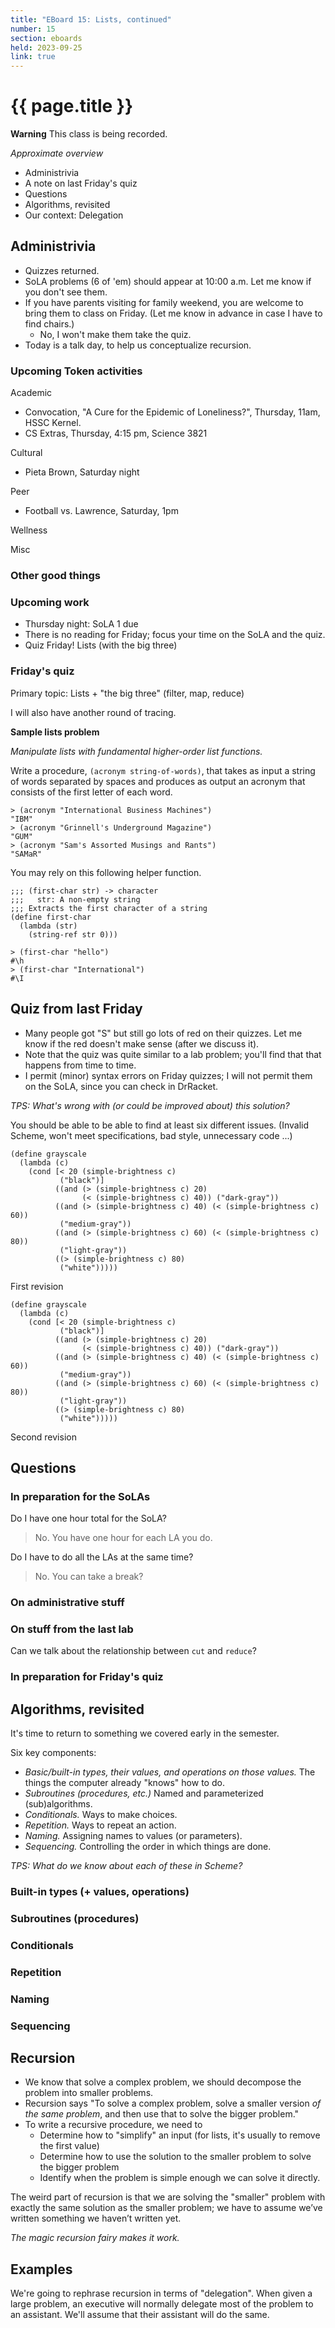 ```yaml
---
title: "EBoard 15: Lists, continued"
number: 15
section: eboards
held: 2023-09-25
link: true
---
```

# {{ page.title }}

**Warning** This class is being recorded.

_Approximate overview_

* Administrivia
* A note on last Friday's quiz
* Questions
* Algorithms, revisited
* Our context: Delegation

Administrivia
-------------

* Quizzes returned.
* SoLA problems (6 of 'em) should appear at 10:00 a.m.  Let me know if
  you don't see them.
* If you have parents visiting for family weekend, you are welcome to
  bring them to class on Friday.  (Let me know in advance in case I have
  to find chairs.)
    * No, I won't make them take the quiz.
* Today is a talk day, to help us conceptualize recursion.

### Upcoming Token activities

Academic

* Convocation, "A Cure for the Epidemic of Loneliness?", Thursday, 11am, 
  HSSC Kernel.
* CS Extras, Thursday, 4:15 pm, Science 3821

Cultural

* Pieta Brown, Saturday night

Peer

* Football vs. Lawrence, Saturday, 1pm

Wellness

Misc

### Other good things

### Upcoming work

* Thursday night: SoLA 1 due
* There is no reading for Friday; focus your time on the SoLA and the quiz.
* Quiz Friday!  Lists (with the big three)

### Friday's quiz

Primary topic: Lists + "the big three" (filter, map, reduce)

I will also have another round of tracing.

**Sample lists problem**

_Manipulate lists with fundamental higher-order list functions._

Write a procedure, `(acronym string-of-words)`, that takes as input
a string of words separated by spaces and produces as output an
acronym that consists of the first letter of each word.

```racket
> (acronym "International Business Machines")
"IBM"
> (acronym "Grinnell's Underground Magazine")
"GUM"
> (acronym "Sam's Assorted Musings and Rants")
"SAMaR"
```

You may rely on this following helper function.

```
;;; (first-char str) -> character
;;;   str: A non-empty string
;;; Extracts the first character of a string
(define first-char
  (lambda (str)
    (string-ref str 0)))
```

```
> (first-char "hello")
#\h
> (first-char "International")
#\I
```

Quiz from last Friday
---------------------

* Many people got "S" but still go lots of red on their quizzes.  Let
  me know if the red doesn't make sense (after we discuss it).
* Note that the quiz was quite similar to a lab problem; you'll find
  that that happens from time to time.
* I permit (minor) syntax errors on Friday quizzes; I will not permit
  them on the SoLA, since you can check in DrRacket.

_TPS: What's wrong with (or could be improved about) this solution?_

You should be able to be able to find at least six different issues.
(Invalid Scheme, won't meet specifications, bad style, unnecessary code ...)

```
(define grayscale
  (lambda (c)
    (cond [< 20 (simple-brightness c)
           ("black")]
          ((and (> (simple-brightness c) 20) 
                (< (simple-brightness c) 40)) ("dark-gray"))
          ((and (> (simple-brightness c) 40) (< (simple-brightness c) 60))
           ("medium-gray"))
          ((and (> (simple-brightness c) 60) (< (simple-brightness c) 80))
           ("light-gray"))
          ((> (simple-brightness c) 80)
           ("white")))))
```

First revision

```
(define grayscale
  (lambda (c)
    (cond [< 20 (simple-brightness c)
           ("black")]
          ((and (> (simple-brightness c) 20) 
                (< (simple-brightness c) 40)) ("dark-gray"))
          ((and (> (simple-brightness c) 40) (< (simple-brightness c) 60))
           ("medium-gray"))
          ((and (> (simple-brightness c) 60) (< (simple-brightness c) 80))
           ("light-gray"))
          ((> (simple-brightness c) 80)
           ("white")))))
```

Second revision

Questions
---------

### In preparation for the SoLAs

Do I have one hour total for the SoLA?

> No.  You have one hour for each LA you do.

Do I have to do all the LAs at the same time?

> No.  You can take a break?



### On administrative stuff

### On stuff from the last lab

Can we talk about the relationship between `cut` and `reduce`?

### In preparation for Friday's quiz

Algorithms, revisited
---------------------

It's time to return to something we covered early in the semester.

Six key components:

* _Basic/built-in types, their values, and operations on those values._
  The things the computer already "knows" how to do.
* _Subroutines (procedures, etc.)_
  Named and parameterized (sub)algorithms.
* _Conditionals._
  Ways to make choices.
* _Repetition._
  Ways to repeat an action.
* _Naming._
  Assigning names to values (or parameters).
* _Sequencing._
  Controlling the order in which things are done.

_TPS: What do we know about each of these in Scheme?_

### Built-in types (+ values, operations)

### Subroutines (procedures)

### Conditionals

### Repetition

### Naming

### Sequencing

Recursion
---------

* We know that solve a complex problem, we should decompose the problem 
  into smaller problems.
* Recursion says "To solve a complex problem, solve a smaller version 
  _of the same problem_, and then use that to solve the bigger problem."
* To write a recursive procedure, we need to
    * Determine how to "simplify" an input (for lists, it's usually
      to remove the first value)
    * Determine how to use the solution to the smaller problem to 
      solve the bigger problem
    * Identify when the problem is simple enough we can solve it directly.

The weird part of recursion is that we are solving the "smaller" problem with exactly the same solution as the smaller problem; we have to assume we’ve written something we haven’t written yet.

_The magic recursion fairy makes it work._

Examples
--------

We're going to rephrase recursion in terms of "delegation".  When given
a large problem, an executive will normally delegate most of the problem
to an assistant.  We'll assume that their assistant will do the same.
